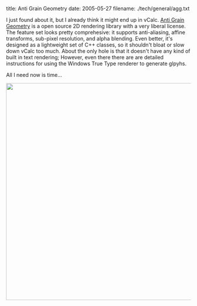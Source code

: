 title: Anti Grain Geometry
date: 2005-05-27
filename: ./tech/general/agg.txt

I just found about it, but I already think it might end up in vCalc.  <a 
href="http://www.antigrain.com/">Anti Grain Geometry</a> is a open source 2D rendering library with a 
very liberal license. The feature set looks pretty comprehesive: it supports anti-aliasing, affine 
transforms, sub-pixel resolution, and alpha blending. Even better, it's designed as a lightweight set of 
C++ classes, so it shouldn't bloat or slow down vCalc too much. About the only hole is that it doesn't 
have any kind of built in text rendering; However, even there there are are detailed instructions for 
using the Windows True Type renderer to generate glpyhs.

All I need now is time... 

<img src="http://www.antigrain.com/demo/graph_test.gif" width="613" height="591">
